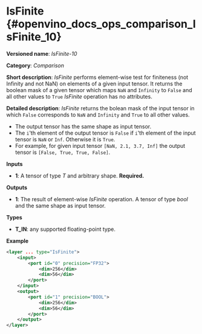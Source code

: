 # IsFinite {#openvino_docs_ops_comparison_IsFinite_10}

**Versioned name**: *IsFinite-10*

**Category**: *Comparison*

**Short description**: *IsFinite* performs element-wise test for finiteness (not Infinity and not NaN) on elements of a given input tensor. It returns the boolean mask of a given tensor which maps
`NaN` and `Infinity` to `False` and all other values to `True`
*IsFinite* operation has no attributes.

**Detailed description**: *IsFinite* returns the bolean mask of the input tensor in which `False` corresponds to `NaN` and `Infinity` and `True` to all other values.
* The output tensor has the same shape as input tensor.
* The `i`'th element of the output tensor is `False` if `i`'th element of the input tensor is `NaN` or `Inf`. Otherwise it is `True`.
* For example, for given input tensor `[NaN, 2.1, 3.7, Inf]` the output tensor is `[False, True, True, False]`.

**Inputs**

* **1**: A tensor of type *T* and arbitrary shape. **Required.**

**Outputs**

* **1**: The result of element-wise *IsFinite* operation. A tensor of type *bool* and the same shape as input tensor.

**Types**

* **T_IN**: any supported floating-point type.

**Example**

```xml
<layer ... type="IsFinite">
    <input>
        <port id="0" precision="FP32">
            <dim>256</dim>
            <dim>56</dim>
        </port>
    </input>
    <output>
        <port id="1" precision="BOOL">
            <dim>256</dim>
            <dim>56</dim>
        </port>
    </output>
</layer>
```

